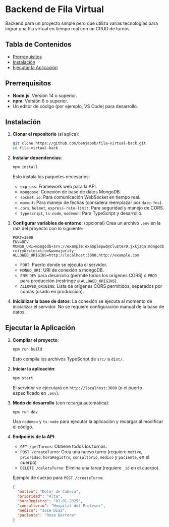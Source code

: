 # Backend de Fila Virtual

Backend para un proyecto simple pero que utiliza varias tecnologías para lograr una fila virtual en tiempo real con un CRUD de turnos.

## Tabla de Contenidos
- [Prerrequisitos](#prerrequisitos)
- [Instalación](#instalación)
- [Ejecutar la Aplicación](#ejecutar-la-aplicación)

## Prerrequisitos
- **Node.js**: Versión 14 o superior.
- **npm**: Versión 6 o superior.
- Un editor de código (por ejemplo, VS Code) para desarrollo.

## Instalación
1. **Clonar el repositorio** (si aplica):
   ```bash
   git clone https://github.com/benjapob/fila-virtual-back.git
   cd fila-virtual-back
   ```

2. **Instalar dependencias**:
   ```bash
   npm install
   ```
   Esto instala los paquetes necesarios:
   - `express`: Framework web para la API.
   - `mongoose`: Conexión de base de datos MongoDB.
   - `socket.io`: Para comunicación WebSocket en tiempo real.
   - `moment`: Para manejo de fechas (considera reemplazar por `date-fns`).
   - `cors`, `helmet`, `express-rate-limit`: Para seguridad y manejo de CORS.
   - `typescript`, `ts-node`, `nodemon`: Para TypeScript y desarrollo.

3. **Configurar variables de entorno**:
    (opcional)
   Crea un archivo `.env` en la raíz del proyecto con lo siguiente:
   ```env
   PORT=3000
   ENV=DEV
   MONGO_URI=mongodb+srv://example:examplepwd@cluster0.jxkjzqn.mongodb.net/?retryWrites=true&w=majority
   ALLOWED_ORIGINS=http://localhost:3000,http://example.com
   ```
   - `PORT`: Puerto donde se ejecuta el servidor.
   - `MONGO_URI`: URI de conexión a mongoDB.
   - `ENV`: `DEV` para desarrollo (permite todos los orígenes CORS) o `PROD` para producción (restringe a `ALLOWED_ORIGINS`).
   - `ALLOWED_ORIGINS`: Lista de orígenes CORS permitidos, separados por comas (usado en producción).

4. **Inicializar la base de datos**:
   La conexión se ejecuta al momento de inicializar el servidor. No se requiere configuración manual de la base de datos.

## Ejecutar la Aplicación
1. **Compilar el proyecto**:
   ```bash
   npm run build
   ```
   Esto compila los archivos TypeScript de `src/` a `dist/`.

2. **Iniciar la aplicación**:
   ```bash
   npm start
   ```
   El servidor se ejecutará en `http://localhost:3000` (o el puerto especificado en `.env`).

3. **Modo de desarrollo** (con recarga automática):
   ```bash
   npm run dev
   ```
   Usa `nodemon` y `ts-node` para ejecutar la aplicación y recargar al modificar el código.

4. **Endpoints de la API**:
   - `GET /getTurnos`: Obtiene todos los turnos.
   - `POST /createTurno`: Crea una nuevo turno (requiere `motivo`, `prioridad`, `horaRegistro`, `consultorio`, `medico` y `paciente`, en el cuerpo)
   - `DELETE /deleteTurno`: Elimina una tarea (requiere `_id` en el cuerpo).

   Ejemplo de cuerpo para `POST /createTurno`:
   ```json
   {
     "motivo": "Dolor de Cabeza",
     "prioridad": "Alta",
     "horaRegistro": "01-01-2025",
     "consultorio": "Hospital del Profesor",
     "medico": "José Diaz",
     "paciente": "Rosa Barrera"
   }
   ```


